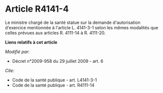 # Article R4141-4

Le ministre chargé de la santé statue sur la demande d'autorisation d'exercice mentionnée à l'article L. 4141-3-1 selon les
mêmes modalités que celles prévues aux articles R. 4111-14 à R. 4111-20.

**Liens relatifs à cet article**

_Modifié par_:

  - Décret n°2009-958 du 29 juillet 2009 - art. 6

_Cite_:

  - Code de la santé publique - art. L4141-3-1
  - Code de la santé publique - art. R4111-14
